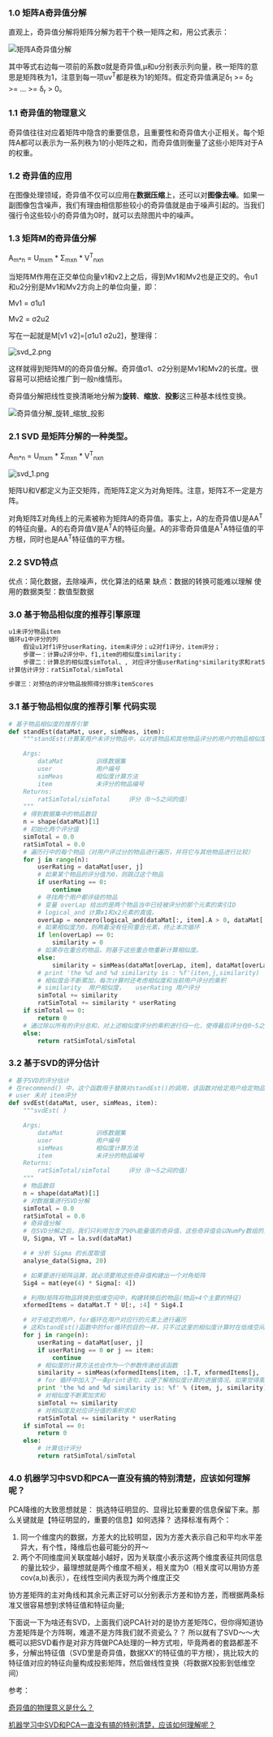 ﻿### 1.0 矩阵A奇异值分解
直观上，奇异值分解将矩阵分解为若干个秩一矩阵之和，用公式表示：

![矩阵A奇异值分解](https://www.zhihu.com/equation?tex=%281%29+%5Cquad%5Cquad+%5Cqquad+A+%3D+%5Csigma_1+u_1v_1%5E%7B%5Crm+T%7D%2B%5Csigma_2+u_2v_2%5E%7B%5Crm+T%7D%2B...%2B%5Csigma_r+u_rv_r%5E%7B%5Crm+T%7D)

其中等式右边每一项前的系数σ就是奇异值,μ和υ分别表示列向量，秩一矩阵的意思是矩阵秩为1，注意到每一项uv<sup>T</sup>都是秩为1的矩阵。假定奇异值满足δ<sub>1</sub> >= δ<sub>2</sub> >= ... >= δ<sub>r</sub> > 0。

### 1.1 奇异值的物理意义
奇异值往往对应着矩阵中隐含的重要信息，且重要性和奇异值大小正相关。每个矩阵A都可以表示为一系列秩为1的小矩阵之和，而奇异值则衡量了这些小矩阵对于A的权重。

### 1.2 奇异值的应用
在图像处理领域，奇异值不仅可以应用在**数据压缩**上，还可以对**图像去噪**。如果一副图像包含噪声，我们有理由相信那些较小的奇异值就是由于噪声引起的。当我们强行令这些较小的奇异值为0时，就可以去除图片中的噪声。

### 1.3 矩阵M的奇异值分解
A<sub>m*n</sub> = U<sub>mxm</sub> * Σ<sub>mxn</sub> * V<sup>T</sup><sub>nxn</sub>

当矩阵M作用在正交单位向量ν1和v2上之后，得到Mv1和Mv2也是正交的。令u1和u2分别是Mv1和Mv2方向上的单位向量，即：

Mv1 = σ1u1

Mv2 = σ2u2

写在一起就是M[v1 v2]=[σ1u1 σ2u2]，整理得：

![svd_2.png](https://i.imgur.com/cdXpiLB.png)

这样就得到矩阵M的的奇异值分解。奇异值σ1、σ2分别是Mv1和Mv2的长度。很容易可以把结论推广到一般n维情形。

奇异值分解把线性变换清晰地分解为**旋转**、**缩放**、**投影**这三种基本线性变换。

![奇异值分解_旋转_缩放_投影](https://pic4.zhimg.com/v2-ea67bee7f332fa7bab9bb4ccf19f17e4_r.jpg)

### 2.1 SVD 是矩阵分解的一种类型。
A<sub>m*n</sub> = U<sub>mxm</sub> * Σ<sub>mxn</sub> * V<sup>T</sup><sub>nxn</sub>

![svd_1.png](https://i.imgur.com/wDz4Wqu.png)

矩阵U和V都定义为正交矩阵，而矩阵Σ定义为对角矩阵。注意，矩阵Σ不一定是方阵。

对角矩阵Σ对角线上的元素被称为矩阵A的奇异值。事实上，A的左奇异值U是AA<sup>T</sup>的特征向量。A的右奇异值V是A<sup>T</sup>A的特征向量。A的非零奇异值是A<sup>T</sup>A特征值的平方根，同时也是AA<sup>T</sup>特征值的平方根。

### 2.2 SVD特点

优点：简化数据，去除噪声，优化算法的结果
缺点：数据的转换可能难以理解
使用的数据类型：数值型数据

### 3.0 基于物品相似度的推荐引擎原理
```python
u1未评分物品item
循环u1中评分的列
    假设u1对f1评分userRating，item未评分；u2对f1评分，item评分；
    步骤一：计算u2评分中，f1,item的相似度similarity；
    步骤二：计算总的相似度simTotal、, 对应评分值userRating*similarity求和ratSimTotal
计算估计评分：ratSimTotal/simTotal

步骤三：对预估的评分物品按照得分排序itemScores
```

### 3.1 基于物品相似度的推荐引擎 代码实现
```python
# 基于物品相似度的推荐引擎
def standEst(dataMat, user, simMeas, item):
    """standEst(计算某用户未评分物品中，以对该物品和其他物品评分的用户的物品相似度，然后进行综合评分)

    Args:
        dataMat         训练数据集
        user            用户编号
        simMeas         相似度计算方法
        item            未评分的物品编号
    Returns:
        ratSimTotal/simTotal     评分（0～5之间的值）
    """
    # 得到数据集中的物品数目
    n = shape(dataMat)[1]
    # 初始化两个评分值
    simTotal = 0.0
    ratSimTotal = 0.0
    # 遍历行中的每个物品（对用户评过分的物品进行遍历，并将它与其他物品进行比较）
    for j in range(n):
        userRating = dataMat[user, j]
        # 如果某个物品的评分值为0，则跳过这个物品
        if userRating == 0:
            continue
        # 寻找两个用户都评级的物品
        # 变量 overLap 给出的是两个物品当中已经被评分的那个元素的索引ID
        # logical_and 计算x1和x2元素的真值。
        overLap = nonzero(logical_and(dataMat[:, item].A > 0, dataMat[:, j].A > 0))[0]
        # 如果相似度为0，则两着没有任何重合元素，终止本次循环
        if len(overLap) == 0:
            similarity = 0
        # 如果存在重合的物品，则基于这些重合物重新计算相似度。
        else:
            similarity = simMeas(dataMat[overLap, item], dataMat[overLap, j])
        # print 'the %d and %d similarity is : %f'(iten,j,similarity)
        # 相似度会不断累加，每次计算时还考虑相似度和当前用户评分的乘积
        # similarity  用户相似度，   userRating 用户评分
        simTotal += similarity
        ratSimTotal += similarity * userRating
    if simTotal == 0:
        return 0
    # 通过除以所有的评分总和，对上述相似度评分的乘积进行归一化，使得最后评分在0~5之间，这些评分用来对预测值进行排序
    else:
        return ratSimTotal/simTotal
```

### 3.2 基于SVD的评分估计
```python
# 基于SVD的评分估计
# 在recommend() 中，这个函数用于替换对standEst()的调用，该函数对给定用户给定物品构建了一个评分估计值
# user 未对 item评分
def svdEst(dataMat, user, simMeas, item):
    """svdEst( )

    Args:
        dataMat         训练数据集
        user            用户编号
        simMeas         相似度计算方法
        item            未评分的物品编号
    Returns:
        ratSimTotal/simTotal     评分（0～5之间的值）
    """
    # 物品数目
    n = shape(dataMat)[1]
    # 对数据集进行SVD分解
    simTotal = 0.0
    ratSimTotal = 0.0
    # 奇异值分解
    # 在SVD分解之后，我们只利用包含了90%能量值的奇异值，这些奇异值会以NumPy数组的形式得以保存
    U, Sigma, VT = la.svd(dataMat)

    # # 分析 Sigma 的长度取值
    analyse_data(Sigma, 20)

    # 如果要进行矩阵运算，就必须要用这些奇异值构建出一个对角矩阵
    Sig4 = mat(eye(4) * Sigma[: 4])

    # 利用U矩阵将物品转换到低维空间中，构建转换后的物品(物品+4个主要的特征)
    xformedItems = dataMat.T * U[:, :4] * Sig4.I

    # 对于给定的用户，for循环在用户对应行的元素上进行遍历
    # 这和standEst()函数中的for循环的目的一样，只不过这里的相似度计算时在低维空间下进行的。
    for j in range(n):
        userRating = dataMat[user, j]
        if userRating == 0 or j == item:
            continue
        # 相似度的计算方法也会作为一个参数传递给该函数
        similarity = simMeas(xformedItems[item, :].T, xformedItems[j, :].T)
        # for 循环中加入了一条print语句，以便了解相似度计算的进展情况。如果觉得累赘，可以去掉
        print 'the %d and %d similarity is: %f' % (item, j, similarity)
        # 对相似度不断累加求和
        simTotal += similarity
        # 对相似度及对应评分值的乘积求和
        ratSimTotal += similarity * userRating
    if simTotal == 0:
        return 0
    else:
        # 计算估计评分
        return ratSimTotal/simTotal
```

### 4.0 机器学习中SVD和PCA一直没有搞的特别清楚，应该如何理解呢？

PCA降维的大致思想就是： 挑选特征明显的、显得比较重要的信息保留下来。那么关键就是【特征明显的，重要的信息】如何选择？  选择标准有两个：
1. 同一个维度内的数据，方差大的比较明显，因为方差大表示自己和平均水平差异大，有个性，降维后也最可能分的开～
2. 两个不同维度间关联度越小越好，因为关联度小表示这两个维度表征共同信息的量比较少，最理想就是两个维度不相关，相关度为0（相关度可以用协方差cov(a,b)表示），在线性空间内表现为两个维度正交

协方差矩阵的主对角线和其余元素正好可以分别表示方差和协方差，而根据两条标准又很容易想到求特征值和特征向量;

下面说一下为啥还有SVD，上面我们说PCA针对的是协方差矩阵C，但你得知道协方差矩阵是个方阵啊，难道不是方阵我们就不资瓷么？？ 所以就有了SVD～～大概可以把SVD看作是对非方阵做PCA处理的一种方式啦，毕竟两者的套路都差不多，分解出特征值（SVD里是奇异值，数据XX‘的特征值的平方根），挑比较大的特征值对应的特征向量构成投影矩阵，然后做线性变换（将数据X投影到低维空间）

参考：

[奇异值的物理意义是什么？](https://www.zhihu.com/question/22237507 "奇异值的物理意义是什么？")

[机器学习中SVD和PCA一直没有搞的特别清楚，应该如何理解呢？](https://www.zhihu.com/question/38319536/answer/131150925)